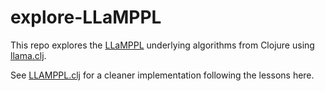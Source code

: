 # explore-LLaMPPL

This repo explores the [LLaMPPL](https://arxiv.org/abs/2306.03081) underlying algorithms from Clojure using [llama.clj](https://github.com/phronmophobic/llama.clj).

See [LLAMPPL.clj](https://github.com/daslu/LLaMPPL.clj) for a cleaner implementation following the lessons here.

